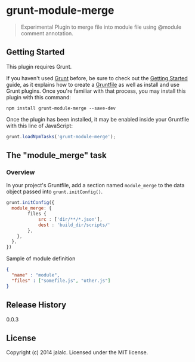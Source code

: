 # grunt-module-merge

> Experimental
> Plugin to merge file into module file using @module comment annotation.

## Getting Started
This plugin requires Grunt.

If you haven't used [Grunt](http://gruntjs.com/) before, be sure to check out the [Getting Started](http://gruntjs.com/getting-started) guide, as it explains how to create a [Gruntfile](http://gruntjs.com/sample-gruntfile) as well as install and use Grunt plugins. Once you're familiar with that process, you may install this plugin with this command:

```shell
npm install grunt-module-merge --save-dev
```

Once the plugin has been installed, it may be enabled inside your Gruntfile with this line of JavaScript:

```js
grunt.loadNpmTasks('grunt-module-merge');
```

## The "module_merge" task

### Overview
In your project's Gruntfile, add a section named `module_merge` to the data object passed into `grunt.initConfig()`.

```js
grunt.initConfig({
  module_merge: {
        files {
            src : ['dir/**/*.json'],
            dest : 'build_dir/scripts/'
        },
    },
  },
})
```

Sample of module definition

```json
{
  "name" : "module",
  "files" : ["somefile.js", "other.js"]
}
```

## Release History
0.0.3

## License
Copyright (c) 2014 jalalc. Licensed under the MIT license.
